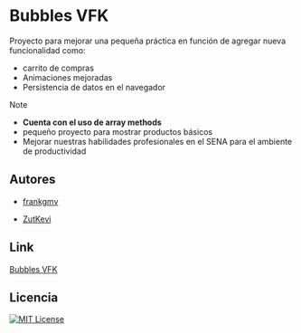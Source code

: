 # Bubbles VFK

Proyecto para mejorar una pequeña práctica en función de agregar nueva funcionalidad como:
- carrito de compras
- Animaciones mejoradas
- Persistencia de datos en el navegador

>[!Note]
> - **Cuenta con el uso de array methods**
> - pequeño proyecto para mostrar productos básicos
> - Mejorar nuestras habilidades profesionales en el SENA para el ambiente de productividad


## Autores

- [frankgmv](https://www.github.com/frankgmv)

- [ZutKevi](https://www.github.com/ZutKevi)


## **Link**

[Bubbles VFK](https://carrito-con-adelaida.netlify.app/)


## Licencia


[![MIT License](https://img.shields.io/badge/License-MIT-green.svg)](https://choosealicense.com/licenses/mit/)
